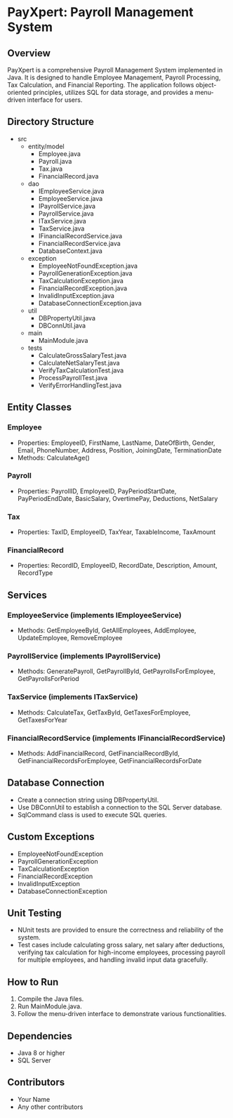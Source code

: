# PayXpert: Payroll Management System

## Overview

PayXpert is a comprehensive Payroll Management System implemented in Java. It is designed to handle Employee Management, Payroll Processing, Tax Calculation, and Financial Reporting. The application follows object-oriented principles, utilizes SQL for data storage, and provides a menu-driven interface for users.

## Directory Structure

- src
  - entity/model
    - Employee.java
    - Payroll.java
    - Tax.java
    - FinancialRecord.java
  - dao
    - IEmployeeService.java
    - EmployeeService.java
    - IPayrollService.java
    - PayrollService.java
    - ITaxService.java
    - TaxService.java
    - IFinancialRecordService.java
    - FinancialRecordService.java
    - DatabaseContext.java
  - exception
    - EmployeeNotFoundException.java
    - PayrollGenerationException.java
    - TaxCalculationException.java
    - FinancialRecordException.java
    - InvalidInputException.java
    - DatabaseConnectionException.java
  - util
    - DBPropertyUtil.java
    - DBConnUtil.java
  - main
    - MainModule.java
  - tests
    - CalculateGrossSalaryTest.java
    - CalculateNetSalaryTest.java
    - VerifyTaxCalculationTest.java
    - ProcessPayrollTest.java
    - VerifyErrorHandlingTest.java

## Entity Classes

### Employee
- Properties: EmployeeID, FirstName, LastName, DateOfBirth, Gender, Email, PhoneNumber, Address, Position, JoiningDate, TerminationDate
- Methods: CalculateAge()

### Payroll
- Properties: PayrollID, EmployeeID, PayPeriodStartDate, PayPeriodEndDate, BasicSalary, OvertimePay, Deductions, NetSalary

### Tax
- Properties: TaxID, EmployeeID, TaxYear, TaxableIncome, TaxAmount

### FinancialRecord
- Properties: RecordID, EmployeeID, RecordDate, Description, Amount, RecordType

## Services

### EmployeeService (implements IEmployeeService)
- Methods: GetEmployeeById, GetAllEmployees, AddEmployee, UpdateEmployee, RemoveEmployee

### PayrollService (implements IPayrollService)
- Methods: GeneratePayroll, GetPayrollById, GetPayrollsForEmployee, GetPayrollsForPeriod

### TaxService (implements ITaxService)
- Methods: CalculateTax, GetTaxById, GetTaxesForEmployee, GetTaxesForYear

### FinancialRecordService (implements IFinancialRecordService)
- Methods: AddFinancialRecord, GetFinancialRecordById, GetFinancialRecordsForEmployee, GetFinancialRecordsForDate

## Database Connection

- Create a connection string using DBPropertyUtil.
- Use DBConnUtil to establish a connection to the SQL Server database.
- SqlCommand class is used to execute SQL queries.

## Custom Exceptions

- EmployeeNotFoundException
- PayrollGenerationException
- TaxCalculationException
- FinancialRecordException
- InvalidInputException
- DatabaseConnectionException

## Unit Testing

- NUnit tests are provided to ensure the correctness and reliability of the system.
- Test cases include calculating gross salary, net salary after deductions, verifying tax calculation for high-income employees, processing payroll for multiple employees, and handling invalid input data gracefully.

## How to Run

1. Compile the Java files.
2. Run MainModule.java.
3. Follow the menu-driven interface to demonstrate various functionalities.

## Dependencies

- Java 8 or higher
- SQL Server

## Contributors

- Your Name
- Any other contributors


